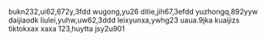 <!---
shaoyi7161/shaoyi7161 is a ✨ special ✨ repository because its `README.md` (this file) appears on your GitHub profile.
You can click the Preview link to take a look at your changes.
--->
bukn232,ui62,672y,3fdd
wugong,yu26
ditie,jih67,3efdd
yuzhongq,892yyw
daijiaodk
liulei,yuhw,uw62,3ddd
leixyunxa,ywhg23
uaua.9jka
kuaijizs
tiktokxax
xaxa
123,huytta
jsy2u901
